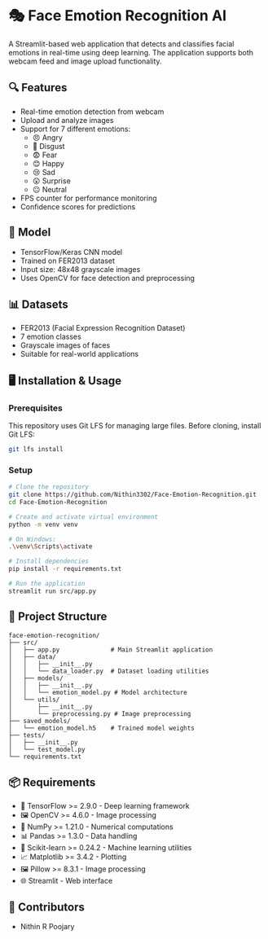 # 🎭 Face Emotion Recognition AI

A Streamlit-based web application that detects and classifies facial emotions in real-time using deep learning. The application supports both webcam feed and image upload functionality.

## 🔍 Features
- Real-time emotion detection from webcam
- Upload and analyze images
- Support for 7 different emotions:
  - 😠 Angry
  - 🤢 Disgust
  - 😨 Fear
  - 😊 Happy
  - 😢 Sad
  - 😲 Surprise
  - 😐 Neutral
- FPS counter for performance monitoring
- Confidence scores for predictions

## 🧠 Model
- TensorFlow/Keras CNN model
- Trained on FER2013 dataset
- Input size: 48x48 grayscale images
- Uses OpenCV for face detection and preprocessing

## 📊 Datasets
- FER2013 (Facial Expression Recognition Dataset)
- 7 emotion classes
- Grayscale images of faces
- Suitable for real-world applications

## 🖥️ Installation & Usage

### Prerequisites
This repository uses Git LFS for managing large files. Before cloning, install Git LFS:
```bash
git lfs install
```

### Setup
```bash
# Clone the repository
git clone https://github.com/Nithin3302/Face-Emotion-Recognition.git
cd Face-Emotion-Recognition

# Create and activate virtual environment
python -m venv venv

# On Windows:
.\venv\Scripts\activate

# Install dependencies
pip install -r requirements.txt

# Run the application
streamlit run src/app.py
```

## 📂 Project Structure
```
face-emotion-recognition/
├── src/
│   ├── app.py              # Main Streamlit application
│   ├── data/
│   │   ├── __init__.py
│   │   └── data_loader.py  # Dataset loading utilities
│   ├── models/
│   │   ├── __init__.py
│   │   └── emotion_model.py # Model architecture
│   └── utils/
│       ├── __init__.py
│       └── preprocessing.py # Image preprocessing
├── saved_models/
│   └── emotion_model.h5    # Trained model weights
├── tests/
│   ├── __init__.py
│   └── test_model.py
└── requirements.txt
```

## 📦 Requirements
- 🎯 TensorFlow >= 2.9.0 - Deep learning framework
- 🖼️ OpenCV >= 4.6.0 - Image processing
- 🔢 NumPy >= 1.21.0 - Numerical computations
- 📊 Pandas >= 1.3.0 - Data handling
- 🧮 Scikit-learn >= 0.24.2 - Machine learning utilities
- 📈 Matplotlib >= 3.4.2 - Plotting
- 🖼️ Pillow >= 8.3.1 - Image processing
- 🌐 Streamlit - Web interface

## 👥 Contributors
- Nithin R Poojary
